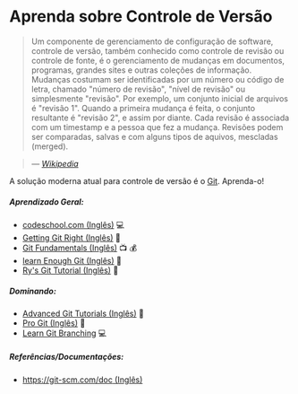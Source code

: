 # Aprenda sobre Controle de Versão

> Um componente de gerenciamento de configuração de software, controle de versão, também conhecido como controle de revisão ou controle de fonte, é o gerenciamento de mudanças em documentos, programas, grandes sites e outras coleções de informação. Mudanças costumam ser identificadas por um número ou código de letra, chamado "número de revisão", "nível de revisão" ou simplesmente "revisão". Por exemplo, um conjunto inicial de arquivos é "revisão 1". Quando a primeira mudança é feita, o conjunto resultante é "revisão 2", e assim por diante. Cada revisão é associada com um timestamp e a pessoa que fez a mudança. Revisões podem ser comparadas, salvas e com alguns tipos de aquivos, mescladas (merged).

><cite>&#8212; [Wikipedia](https://en.wikipedia.org/wiki/Version_control)</cite>

A solução moderna atual para controle de versão é o [Git](https://git-scm.com/). Aprenda-o!

##### Aprendizado Geral:

* [codeschool.com (Inglês)](https://try.github.io/levels/1/challenges/1) :computer:
* [Getting Git Right (Inglês)](https://www.atlassian.com/git/) :book:
* [Git Fundamentals (Inglês)](http://www.pluralsight.com/courses/git-fundamentals) :tv: :moneybag:
* [learn Enough Git (Inglês)](https://www.learnenough.com/git-tutorial) :book:
* [Ry's Git Tutorial (Inglês)](http://rypress.com/tutorials/git/introduction) :book:

##### Dominando:

* [Advanced Git Tutorials (Inglês)](https://www.atlassian.com/git/tutorials/advanced-overview/) :book:
* [Pro Git (Inglês)](http://git-scm.com/book/en/v2) :book:
* [Learn Git Branching](http://learngitbranching.js.org/) :computer:

##### Referências/Documentações:

* [https://git-scm.com/doc (Inglês)](https://git-scm.com/docs)
